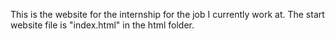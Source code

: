 This is the website for the internship for the job I currently work at. The start website file is "index.html" in the html folder.
